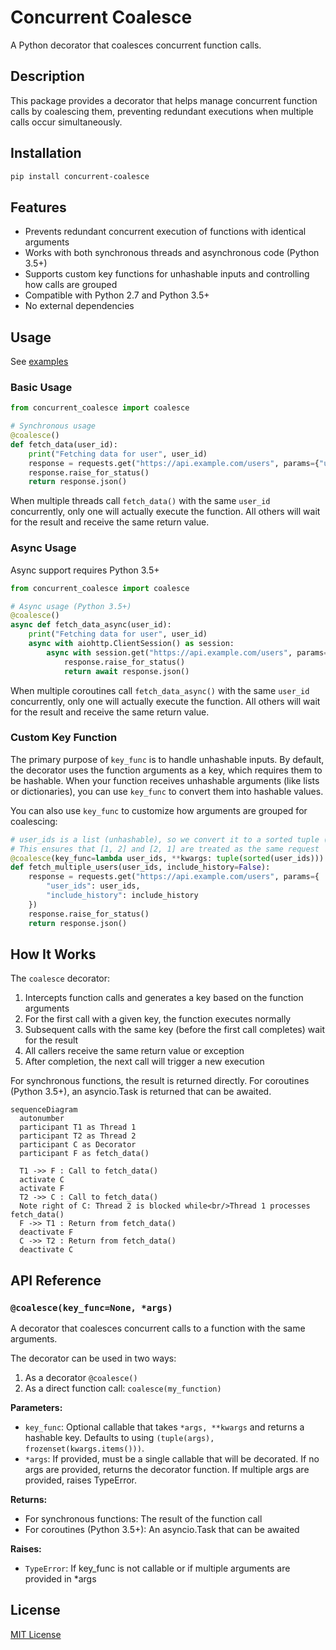 # Concurrent Coalesce

A Python decorator that coalesces concurrent function calls.

## Description

This package provides a decorator that helps manage concurrent function calls by coalescing them, preventing redundant executions when multiple calls occur simultaneously.

## Installation

```bash
pip install concurrent-coalesce
```

## Features

- Prevents redundant concurrent execution of functions with identical arguments
- Works with both synchronous threads and asynchronous code (Python 3.5+)
- Supports custom key functions for unhashable inputs and controlling how calls are grouped
- Compatible with Python 2.7 and Python 3.5+
- No external dependencies

## Usage

See [examples](https://github.com/claytonsingh/concurrent-coalesce-python/tree/master/examples)

### Basic Usage

```python
from concurrent_coalesce import coalesce

# Synchronous usage
@coalesce()
def fetch_data(user_id):
    print("Fetching data for user", user_id)
    response = requests.get("https://api.example.com/users", params={"user_id": user_id})
    response.raise_for_status()
    return response.json()
```

When multiple threads call `fetch_data()` with the same `user_id` concurrently, only one will actually execute the function. All others will wait for the result and receive the same return value.

### Async Usage

Async support requires Python 3.5+

```python
from concurrent_coalesce import coalesce

# Async usage (Python 3.5+)
@coalesce()
async def fetch_data_async(user_id):
    print("Fetching data for user", user_id)
    async with aiohttp.ClientSession() as session:
        async with session.get("https://api.example.com/users", params={"user_id": user_id}) as response:
            response.raise_for_status()
            return await response.json()
```

When multiple coroutines call `fetch_data_async()` with the same `user_id` concurrently, only one will actually execute the function. All others will wait for the result and receive the same return value.

### Custom Key Function

The primary purpose of `key_func` is to handle unhashable inputs. By default, the decorator uses the function arguments as a key, which requires them to be hashable. When your function receives unhashable arguments (like lists or dictionaries), you can use `key_func` to convert them into hashable values.

You can also use `key_func` to customize how arguments are grouped for coalescing:

```python
# user_ids is a list (unhashable), so we convert it to a sorted tuple (hashable)
# This ensures that [1, 2] and [2, 1] are treated as the same request
@coalesce(key_func=lambda user_ids, **kwargs: tuple(sorted(user_ids)))
def fetch_multiple_users(user_ids, include_history=False):
    response = requests.get("https://api.example.com/users", params={
        "user_ids": user_ids,
        "include_history": include_history
    })
    response.raise_for_status()
    return response.json()
```

## How It Works

The `coalesce` decorator:

1. Intercepts function calls and generates a key based on the function arguments
2. For the first call with a given key, the function executes normally
3. Subsequent calls with the same key (before the first call completes) wait for the result
4. All callers receive the same return value or exception
5. After completion, the next call will trigger a new execution

For synchronous functions, the result is returned directly. For coroutines (Python 3.5+), an asyncio.Task is returned that can be awaited.

```mermaid
sequenceDiagram
  autonumber
  participant T1 as Thread 1
  participant T2 as Thread 2
  participant C as Decorator
  participant F as fetch_data()

  T1 ->> F : Call to fetch_data()
  activate C
  activate F
  T2 ->> C : Call to fetch_data()
  Note right of C: Thread 2 is blocked while<br/>Thread 1 processes fetch_data()
  F ->> T1 : Return from fetch_data()
  deactivate F
  C ->> T2 : Return from fetch_data()
  deactivate C
```

## API Reference

### `@coalesce(key_func=None, *args)`

A decorator that coalesces concurrent calls to a function with the same arguments.

The decorator can be used in two ways:
1. As a decorator `@coalesce()`
2. As a direct function call: `coalesce(my_function)`

**Parameters:**
- `key_func`: Optional callable that takes `*args, **kwargs` and returns a hashable key.
  Defaults to using `(tuple(args), frozenset(kwargs.items()))`.
- `*args`: If provided, must be a single callable that will be decorated.
  If no args are provided, returns the decorator function.
  If multiple args are provided, raises TypeError.

**Returns:**
- For synchronous functions: The result of the function call
- For coroutines (Python 3.5+): An asyncio.Task that can be awaited

**Raises:**
- `TypeError`: If key_func is not callable or if multiple arguments are provided in *args

## License

[MIT License](https://github.com/claytonsingh/concurrent-coalesce-python/blob/master/LICENSE)
